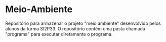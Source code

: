 # Meio-Ambiente
Repositório para armazenar o projeto "meio ambiente" desenvolvido pelos alunos da turma SI2P33.
O repositório contém uma pasta chamada "programa" para executar diretamente o programa.

